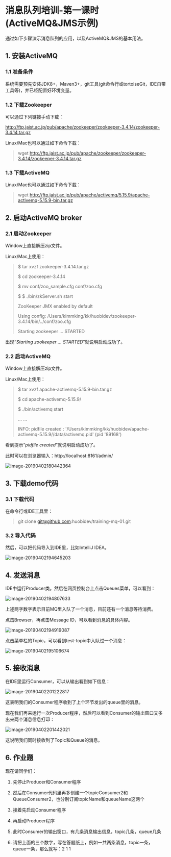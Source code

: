 # 消息队列培训-第一课时(ActiveMQ&amp;JMS示例)

通过如下步骤演示消息队列的应用，以及ActiveMQ&JMS的基本用法。

## 1. 安装ActiveMQ

### 1.1 准备条件

系统需要预先安装JDK8+，Maven3+，git工具(git命令行或tortoiseGit，IDE自带工具等)，并已经配置好环境变量。

### 1.2 下载Zookeeper

可以通过下列链接手动下载：

http://ftp.jaist.ac.jp/pub/apache/zookeeper/zookeeper-3.4.14/zookeeper-3.4.14.tar.gz

Linux/Mac也可以通过如下命令下载：

> wget http://ftp.jaist.ac.jp/pub/apache/zookeeper/zookeeper-3.4.14/zookeeper-3.4.14.tar.gz



### 1.3 下载ActiveMQ

Linux/Mac也可以通过如下命令下载：

> wget http://ftp.jaist.ac.jp/pub/apache/activemq/5.15.9/apache-activemq-5.15.9-bin.tar.gz



## 2. 启动ActiveMQ broker

### 2.1 启动Zookeeper

Window上直接解压zip文件。

Linux/Mac上使用：

> $ tar xvzf zookeeper-3.4.14.tar.gz
>
> $ cd zookeeper-3.4.14
>
> $ mv conf/zoo_sample.cfg  conf/zoo.cfg
>
> $ $ ./bin/zkServer.sh start
>
> ZooKeeper JMX enabled by default
>
> Using config: /Users/kimmking/kk/huobidev/zookeeper-3.4.14/bin/../conf/zoo.cfg
>
> Starting zookeeper ... STARTED

出现“*Starting zookeeper ... STARTED*”就说明启动成功了。

### 2.2 启动ActiveMQ

Window上直接解压zip文件。

Linux/Mac上使用：

> $ tar xvzf apache-activemq-5.15.9-bin.tar.gz
>
> $ cd apache-activemq-5.15.9/
>
> $ ./bin/activemq start
>
> ... ... 
>
> INFO: pidfile created : '/Users/kimmking/kk/huobidev/apache-activemq-5.15.9//data/activemq.pid' (pid '89168')

看到提示“*pidfile created*”就说明启动成功了。

此时可以在浏览器输入：http://localhost:8161/admin/

![image-20190402180442364](./images/image-20190402180442364.png)



## 3. 下载demo代码

### 3.1 下载代码

在命令行或IDE工具里：

> git clone git@github.com:huobidev/training-mq-01.git

### 3.2 导入代码

然后，可以把代码导入到IDE里，比如IntelliJ IDEA。

![image-20190402194645203](./images/image-20190402194645203.png)



## 4. 发送消息

IDE中运行Producer类。然后在网页控制台上点击Queues菜单，可以看到：

![image-20190402194807633](./images/image-20190402194807633.png)

上述两字数字表示目前MQ里入队了一个消息，目前还有一个消息等待消费。

点击Browser，再点击Message ID，可以看到消息的具体内容。

![image-20190402194919087](./images/image-20190402194919087.png)

点击菜单栏的Topic，可以看到test-topic中入队过一个消息：

![image-20190402195106674](./images/image-20190402195106674.png)



## 5. 接收消息

在IDE里运行Consumer，可以从输出看到如下信息：

![image-20190402201222817](./images/image-20190402201222817.png)

这表明我们的Consumer程序收到了上个环节发出的queue里的消息。

现在我们再来运行一次Producer程序，然后可以看到Consumer的输出窗口又多出来两个消息信息打印：

![image-20190402201442021](./images/image-20190402201442021.png)

这说明我们同时接收到了Topic和Queue的消息。

## 6. 作业题

现在请同学们：

1. 先停止Producer和Consumer程序

2. 然后在Consumer代码里再多创建一个topicConsumer2和QueueConsumer2，也分别订阅topicName和queueName这两个
3. 接着先启动Consumer程序
4. 再启动Producer程序
5. 此时Consumer的输出窗口，有几条消息输出信息，topic几条，queue几条
6. 请把上面的三个数字，写在答题纸上，例如一共两条消息，topic一条，queue一条，那么就写：2  1  1 

